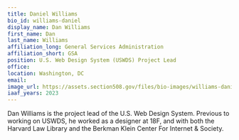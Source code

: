 ```yaml
---
title: Daniel Williams
bio_id: williams-daniel
display_name: Dan Williams
first_name: Dan
last_name: Williams
affiliation_long: General Services Administration
affiliation_short: GSA
position: U.S. Web Design System (USWDS) Project Lead
office: 
location: Washington, DC
email: 
image_url: https://assets.section508.gov/files/bio-images/williams-daniel.jpg
iaaf_years: 2023
---
```

Dan Williams is the project lead of the U.S. Web Design System. Previous to working on USWDS, he worked as a designer at 18F, and with both the Harvard Law Library and the Berkman Klein Center For Internet & Society.
